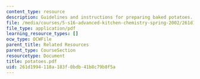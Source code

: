 ```yaml
---
content_type: resource
description: Guidelines and instructions for preparing baked potatoes.
file: /media/courses/5-s16-advanced-kitchen-chemistry-spring-2002/261d1994118a183f0bdb41b8c79b8f5a_potatoes.pdf
file_type: application/pdf
learning_resource_types: []
ocw_type: OCWFile
parent_title: Related Resources
parent_type: CourseSection
resourcetype: Document
title: potatoes.pdf
uid: 261d1994-118a-183f-0bdb-41b8c79b8f5a
---
```


